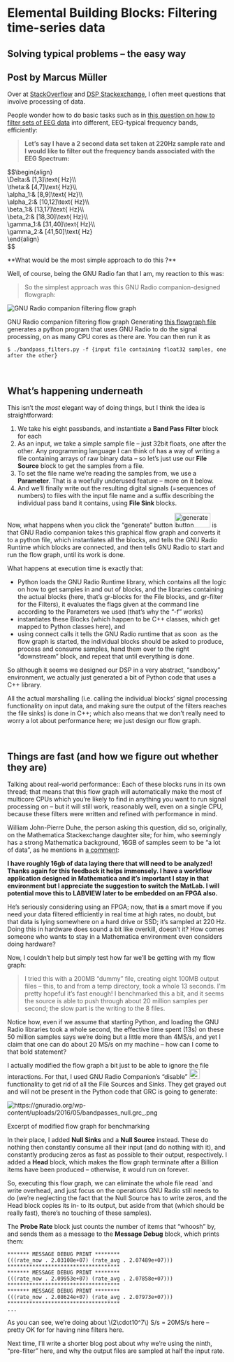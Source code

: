 
# Elemental Building Blocks: Filtering time-series data

## Solving typical problems – the easy way

## Post by Marcus Müller

Over at [StackOverflow](https://stackoverflow.com/) and [DSP Stackexchange](https://dsp.stackexchange.com/), I often meet questions that involve processing of data.

People wonder how to do basic tasks such as in [this question on how to filter sets of EEG data](https://dsp.stackexchange.com/questions/28965/filtering-frequency-bands-out-of-a-signal) into different, EEG-typical frequency bands, efficiently:<!--more-->

> **Let&#8217;s say I have a 2 second data set taken at 220Hz sample rate and I would like to filter out the frequency bands associated with the EEG Spectrum:**
<p>$$\begin{align}<br />
\Delta:&amp; [1,3]\text{ Hz}\\<br />
\theta:&amp; [4,7]\text{ Hz}\\<br />
\alpha_1:&amp; [8,9]\text{ Hz}\\<br />
\alpha_2:&amp; [10,12]\text{ Hz}\\<br />
\beta_1:&amp; [13,17]\text{ Hz}\\<br />
\beta_2:&amp; [18,30]\text{ Hz}\\<br />
\gamma_1:&amp; [31,40]\text{ Hz}\\<br />
\gamma_2:&amp; [41,50]\text{ Hz}<br />
\end{align}<br />
$$</p>
**What would be the most simple approach to do this ?**

Well, of course, being the GNU Radio fan that I am, my reaction to this was:

> So the simplest approach was this GNU Radio companion-designed flowgraph:

![GNU Radio companion filtering flow graph](https://i.stack.imgur.com/LFQ7o.png "https://i.stack.imgur.com/LFQ7o.png")


GNU Radio companion filtering flow graph
Generating [this flowgraph file](https://gist.githubusercontent.com/marcusmueller/8c09996dd1d3857fbd35fb3265dfceda/raw/444fa1e9ff94a3f551c1ac3f5e1b2ab9cfeb8175/banpdasses.grc) generates a python program that uses GNU Radio to do the signal processing, on as many CPU cores as there are.
You can then run it as

    $ ./bandpass_filters.py -f {input file containing float32 samples, one after the other}


&nbsp;

## What&#8217;s happening underneath

This isn&#8217;t the *most* elegant way of doing things, but I think the idea is straightforward:

1. We take his eight passbands, and instantiate a **Band Pass Filter** block for each
1. As an input, we take a simple sample file – just 32bit floats, one after the other. Any programming language I can think of has a way of writing a file containing arrays of raw binary data – so let&#8217;s just use our **File Source** block to get the samples from a file.
1. To set the file name we&#8217;re reading the samples from, we use a **Parameter**. That is a woefully underused feature – more on it below.
1. And we&#8217;ll finally write out the resulting digital signals (=sequences of numbers) to files with the input file name and a suffix describing the individual pass band it contains, using **File Sink** blocks.

Now, what happens when you click the &#8220;generate&#8221; button <img class="alignnone wp-image-1039 size-full" src="https://gnuradio.org/wp-content/uploads/2016/05/generate_button.png" alt="generate button" width="82" height="33" /> is that GNU Radio companion takes this graphical flow graph and converts it to a python file, which instantiates all the blocks, and tells the GNU Radio Runtime which blocks are connected, and then tells GNU Radio to start and run the flow graph, until its work is done.

What happens at execution time is exactly that:

- Python loads the GNU Radio Runtime library, which contains all the logic on how to get samples in and out of blocks, and the libraries containing the actual blocks (here, that&#8217;s gr-blocks for the File blocks, and gr-filter for the Filters), it evaluates the flags given at the command line according to the Parameters we used (that&#8217;s why the &#8220;-f&#8221; works)
- instantiates these Blocks (which happen to be C++ classes, which get mapped to Python classes here), and
- using connect calls it tells the GNU Radio runtime that as soon  as the flow graph is started, the individual blocks should be asked to produce, process and consume samples, hand them over to the right &#8220;downstream&#8221; block, and repeat that until everything is done.

So although it seems we designed our DSP in a very abstract, &#8220;sandboxy&#8221; environment, we actually just generated a bit of Python code that uses a C++ library.

All the actual marshalling (i.e. calling the individual blocks&#8217; signal processing functionality on input data, and making sure the output of the filters reaches the file sinks) is done in C++; which also means that we don&#8217;t really need to worry a lot about performance here; we just design our flow graph.

&nbsp;

## Things are **fast** (and how we figure out whether they are)

Talking about real-world performance:: Each of these blocks runs in its own thread; that means that this flow graph will automatically make the most of multicore CPUs which you&#8217;re likely to find in anything you want to run signal processing on – but it will still work, reasonably well, even on a single CPU, because these filters were written and refined with performance in mind.

William John-Pierre Duhe, the person asking this question, did so, originally, on the Mathematica Stackexchange daughter site; for him, who seemingly has a strong Mathematica background, 16GB of samples seem to be &#8220;a lot of data&#8221;, as he mentions in [a comment](https://dsp.stackexchange.com/questions/28965/filtering-frequency-bands-out-of-a-signal#comment54289_28972):

> 
**I have roughly 16gb of data laying there that will need to be analyzed! Thanks again for this feedback it helps immensely. I have a workflow application designed in Mathematica and it&#8217;s important I stay in that environment but I appreciate the suggestion to switch the MatLab. I will potential move this to LABVIEW later to be embedded on an FPGA also.**


He&#8217;s seriously considering using an FPGA; now, that **is** a smart move if you need your data filtered efficiently in real time at high rates, no doubt, but that data is lying somewhere on a hard drive or SSD; it&#8217;s sampled at 220 Hz. Doing this in hardware does sound a bit like overkill, doesn&#8217;t it? How comes someone who wants to stay in a Mathematica environment even considers doing hardware?

Now, I couldn&#8217;t help but simply test how far we&#8217;ll be getting with my flow graph:

> I tried this with a 200MB &#8220;dummy&#8221; file, creating eight 100MB output files – this, to and from a temp directory, took a whole 13 seconds. I&#8217;m pretty hopeful it&#8217;s fast enough! I benchmarked this a bit, and it seems the source is able to push through about 20 million samples per second; the slow part is the writing to the 8 files.

Notice how, even if we assume that starting Python, and loading the GNU Radio libraries took a whole second, the effective time spent (13s) on these 50 million samples says we&#8217;re doing but a little more than 4MS/s, and yet I claim that one can do about 20 MS/s on my machine – how can I come to that bold statement?

I actually modified the flow graph a bit just to be able to ignore the file interactions. For that, I used GNU Radio Companion&#8217;s &#8220;disable&#8221; <img class="alignnone wp-image-1040 size-full" src="https://gnuradio.org/wp-content/uploads/2016/05/disable.png" alt="disable button" width="24" height="23" /> functionality to get rid of all the File Sources and Sinks. They get grayed out and will not be present in the Python code that GRC is going to generate:


![](https://gnuradio.org/wp-content/uploads/2016/05/bandpasses_null.grc_.png "https://gnuradio.org/wp-content/uploads/2016/05/bandpasses_null.grc_.png")


Excerpt of modified flow graph for benchmarking

In their place, I added **Null Sinks** and a **Null Source** instead. These do nothing then constantly consume all their input (and do nothing with it), and constantly producing zeros as fast as possible to their output, respectively. I added a **Head** block, which makes the flow graph terminate after a Billion items have been produced – otherwise, it would run on forever.

So, executing this flow graph, we can eliminate the whole file read `and write overhead, and just focus on the operations GNU Radio still needs to do (we&#8217;re neglecting the fact that the Null Source has to write zeros, and the Head block copies its in- to its output, but aside from that (which should be really fast), there&#8217;s no touching of these samples).

The **Probe Rate** block just counts the number of items that &#8220;whoosh&#8221; by, and sends them as a message to the **Message Debug** block, which prints them:


    ******* MESSAGE DEBUG PRINT ********
	(((rate_now . 2.03108e+07) (rate_avg . 2.07489e+07)))
	************************************
	******* MESSAGE DEBUG PRINT ********
	(((rate_now . 2.09953e+07) (rate_avg . 2.07858e+07)))
	************************************
	******* MESSAGE DEBUG PRINT ********
	(((rate_now . 2.08624e+07) (rate_avg . 2.07973e+07)))
	************************************
	...



As you can see, we&#8217;re doing about \\(2\cdot10^7\\) S/s = 20MS/s here – pretty OK for for having nine filters here.

Next time, I&#8217;ll write a shorter blog post about why we&#8217;re using the ninth, &#8220;pre-filter&#8221; here, and why the output files are sampled at half the input rate.

